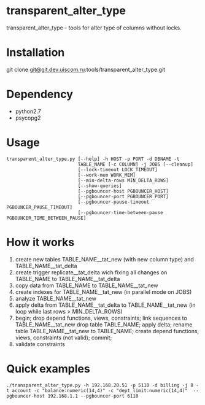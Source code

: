 transparent_alter_type
======================

transparent_alter_type - tools for alter type of columns without locks.

# Installation

git clone git@git.dev.uiscom.ru:tools/transparent_alter_type.git

# Dependency

* python2.7
* psycopg2

# Usage

    transparent_alter_type.py [--help] -h HOST -p PORT -d DBNAME -t
                              TABLE_NAME [-c COLUMN] -j JOBS [--cleanup]
                              [--lock-timeout LOCK_TIMEOUT]
                              [--work-mem WORK_MEM]
                              [--min-delta-rows MIN_DELTA_ROWS]
                              [--show-queries]
                              [--pgbouncer-host PGBOUNCER_HOST]
                              [--pgbouncer-port PGBOUNCER_PORT]
                              [--pgbouncer-pause-timeout PGBOUNCER_PAUSE_TIMEOUT]
                              [--pgbouncer-time-between-pause PGBOUNCER_TIME_BETWEEN_PAUSE]

# How it works

1. create new tables TABLE_NAME__tat_new (with new column type) and TABLE_NAME__tat_delta
2. create trigger replicate__tat_delta wich fixing all changes on TABLE_NAME to TABLE_NAME__tat_delta
3. copy data from TABLE_NAME to TABLE_NAME__tat_new
4. create indexes for TABLE_NAME__tat_new (in parallel mode on JOBS)
5. analyze TABLE_NAME__tat_new
6. apply delta from TABLE_NAME__tat_delta to TABLE_NAME__tat_new (in loop while last rows > MIN_DELTA_ROWS)
7. begin;
   drop depend functions, views, constraints;
   link sequences to TABLE_NAME__tat_new
   drop table TABLE_NAME;
   apply delta;
   rename table TABLE_NAME__tat_new to TABLE_NAME;
   create depend functions, views, constraints (not valid);
   commit;
8. validate constraints

# Quick examples

    ./transparent_alter_type.py -h 192.168.20.51 -p 5110 -d billing -j 8 -t account -c "balance:numeric(14,4)" -c "dept_limit:numeric(14,4)"  --pgbouncer-host 192.168.1.1 --pgbouncer-port 6110

